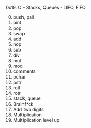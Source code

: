 0x19. C - Stacks, Queues - LIFO, FIFO 

0. push, pall
1. pint
2. pop
3. swap
4. add
5. nop
6. sub
7. div
8. mul
9. mod
10. comments
11. pchar
12. pstr
13. rotl 
14. rotr
15. stack, queue
16. Brainf*ck
17. Add two digits
18. Multiplication
19. Multiplication level up
